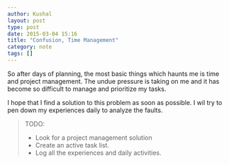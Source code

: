 ```yaml
---
author: Kushal
layout: post
type: post
date: 2015-03-04 15:16
title: "Confusion, Time Management"
category: note
tags: []
---
```


So after days of planning, the most basic things which haunts me is time and project management. The undue pressure is taking on me and it has become so difficult to manage and prioritize my tasks.

I hope that I find a solution to this problem as soon as possible. I wil try to pen down my experiences daily to analyze the faults.

> TODO: 
> * Look for a project management solution 
> * Create an active task list. 
> * Log all the experiences and daily activities. 


